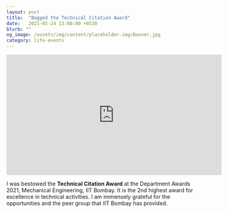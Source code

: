 ```yaml
---
layout: post
title:  "Bagged the Technical Citation Award"
date:   2021-05-24 13:00:00 +0530
blurb: ""
og_image: /assets/img/content/placeholder-img/Banner.jpg
category: life-events
---
```



<iframe width="560" height="315"
src="https://www.youtube.com/embed/2tXmlDB68Rc?rel=0&amp;controls=1&amp;start=0" 
frameborder="0" 
allow="accelerometer; autoplay; encrypted-media; gyroscope; picture-in-picture" 
allowfullscreen></iframe>
<br />

I was bestowed the **Technical Citation Award** at the Department Awards 2021, Mechanical Engineering, IIT Bombay. It is the 2nd highest award for excellence in technical activities. I am immensely grateful for the opportunities and the peer group that IIT Bombay has provided.